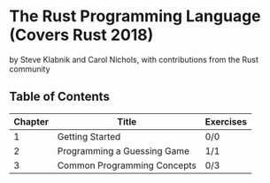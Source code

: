# The Rust Programming Language (Covers Rust 2018)
by Steve Klabnik and Carol Nichols, with contributions from the Rust community

## Table of Contents

| Chapter | Title | Exercises
| --- | --- | --- |
1 | Getting Started | 0/0
2 | Programming a Guessing Game | 1/1
3 | Common Programming Concepts | 0/3


